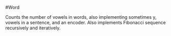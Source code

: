 #Word

Counts the number of vowels in words, also implementing sometimes y, vowels in a sentence, and an encoder. Also implements Fibonacci sequence recursively and iteratively. 
